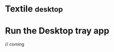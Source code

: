 <h1><i class="fas fa-asterisk" style="color:#ff1c3f"></i> Textile <small>desktop</small></h1>

# Run the Desktop tray app

// coming
